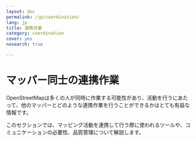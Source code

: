 ```yaml
---
layout: doc
permalink: /jp/coordination/
lang: jp
title: 連携作業
category: coordination
cover: yes
nosearch: true

---
```


マッパー同士の連携作業
============

OpenStreetMapは多くの人が同時に作業する可能性があり、活動を行うにあたって、他のマッパーとどのような連携作業を行うことができるかはとても有益な情報です。

このセクションでは、マッピング活動を連携して行う際に使われるツールや、コミュニケーションの必要性、品質管理について解説します。

